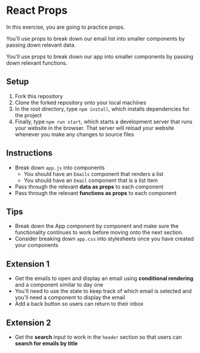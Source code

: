 # React Props

In this exercise, you are going to practice props.

You'll use props to break down our email list into smaller components by passing down relevant data.

You'll use props to break down our app into smaller components by passing down relevant functions.

## Setup

1. Fork this repository
2. Clone the forked repository onto your local machines
3. In the root directory, type `npm install`, which installs dependencies for the project
4. Finally, type `npm run start`, which starts a development server that runs your website in the browser. That server will reload your website whenever you make any changes to source files

## Instructions
- Break down `app.js` into components
    - You should have an `Emails` component that renders a list
    - You should have an `Email` component that is a list item
- Pass through the relevant **data as props** to each component
- Pass through the relevant **functions as props** to each component

## Tips
- Break down the App component by component and make sure the functionality continues to work before moving onto the next section.
- Consider breaking down `app.css` into stylesheets once you have created
your components

## Extension 1
- Get the emails to open and display an email using **conditional rendering** and a component similar to day one
- You'll need to use the state to keep track of which email is selected and you'll need a component to display the email
- Add a back button so users can return to their inbox

## Extension 2
- Get the **search** input to work in the `header` section so that users can **search for emails by title**